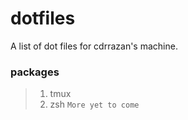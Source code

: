 # dotfiles
A list of dot files for cdrrazan's machine.

### packages

>  1. tmux
>  2. zsh
``` More yet to come ```
